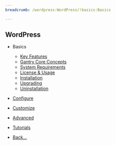 ```yaml
---
breadcrumb: /wordpress:WordPress/!basics:Basics

---
```


WordPress
------

* Basics

    - [Key Features]()
    - [Gantry Core Concepts](gantry_core_concepts.md)
    - [System Requirements](system_requirements.md)
    - [License & Usage](license_and_usage.md)
    - [Installation](installation.md)
    - [Upgrading](upgrading.md)
    - [Uninstallation](uninstallation.md)

* [Configure](../configure)

* [Customize](../customize)

* [Advanced](../advanced)

* [Tutorials](../tutorials)

* [Back...](../)
